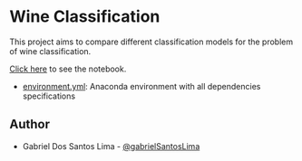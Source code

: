 # Wine Classification

This project aims to compare different classification models for the problem of wine classification.

[Click here](./Wine_Classification.ipynb) to see the notebook.

- [environment.yml](./environment.yml): Anaconda environment with all dependencies specifications

## Author

- Gabriel Dos Santos Lima - [@gabrielSantosLima](https://github.com/gabrielSantosLima)
